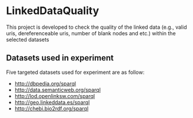 # LinkedDataQuality
This project is developed to check the quality of the linked data (e.g., valid uris, dereferenceable uris, number of blank nodes and etc.) within the selected datasets

## Datasets used in experiment
Five targeted datasets used for experiment are as follow:
 
- http://dbpedia.org/sparql
- http://data.semanticweb.org/sparql
- http://lod.openlinksw.com/sparql
- http://geo.linkeddata.es/sparql
- http://chebi.bio2rdf.org/sparql

